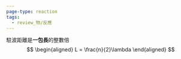 ```yaml
---
page-type: reaction
tags:
  - review_物/反應
---
```

駐波距離是**一包長**的整數倍
$$
\begin{aligned}
L = \frac{n}{2}\lambda
\end{aligned}
$$